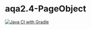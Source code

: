 # aqa2.4-PageObject
[![Java CI with Gradle](https://github.com/iva1111/aqa2.4-PageObject/actions/workflows/gradle.yml/badge.svg)](https://github.com/iva1111/aqa2.4-PageObject/actions/workflows/gradle.yml)
